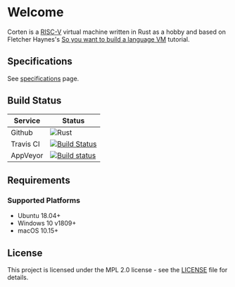 # Welcome

Corten is a [RISC-V](https://rv8.io/isa.html) virtual machine written in Rust as a hobby and based on Fletcher Haynes's [So you want to build a language VM](https://blog.subnetzero.io/post/building-language-vm-part-01/) tutorial.

## Specifications

See [specifications](spec.md) page.

## Build Status

| Service   | Status                                                                                                                                    |
| --------- | ----------------------------------------------------------------------------------------------------------------------------------------- |
| Github    | ![Rust](https://github.com/tonytins/corten/workflows/Rust/badge.svg)                                                                      |
| Travis CI | [![Build Status](https://travis-ci.org/tonytins/corten.svg?branch=master)](https://travis-ci.org/tonytins/corten)                         |
| AppVeyor  | [![Build status](https://ci.appveyor.com/api/projects/status/ffru6ik26j2b87ko?svg=true)](https://ci.appveyor.com/project/tonytins/corten) |

## Requirements

### Supported Platforms

- Ubuntu 18.04+
- Windows 10 v1809+
- macOS 10.15+

## License

This project is licensed under the MPL 2.0 license - see the [LICENSE](LICENSE) file for details.